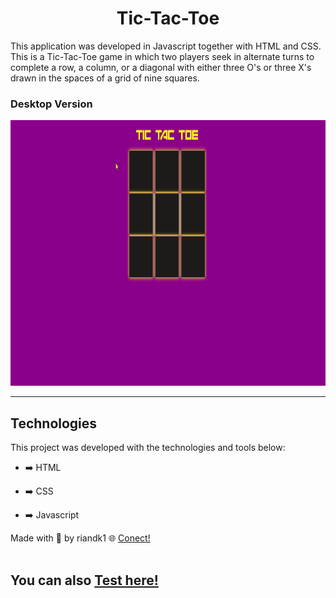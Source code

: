 <h1 align="center">
Tic-Tac-Toe
</h1>

 <div>
  <p>This application was developed in Javascript together with HTML and CSS. This is a Tic-Tac-Toe game in which two players seek in alternate turns to complete a row, a column, or a diagonal with either three O's or three X's drawn in the spaces of a grid of nine squares.<p/>
  </div>
  
  
  ### Desktop Version
  <div align="center">
  <img src="./assets/desktop_version.gif" alt="demo-web" height="425">
  </div>

<hr />

## Technologies

This project was developed with the technologies and tools below:

- ➡️ HTML

- ➡️ CSS

- ➡️ Javascript

Made with 💙 by riandk1 :globe_with_meridians: [Conect!](https://www.linkedin.com/in/riadnk1/)<br>
<br>
## You can also [Test here!](https://riandk1.github.io/Tic-tac-toe/)
